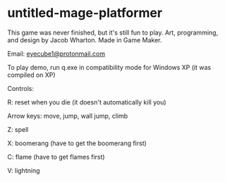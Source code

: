 # untitled-mage-platformer
This game was never finished, but it's still fun to play. Art, programming, and design by Jacob Wharton. Made in Game Maker.

Email: eyecube1@protonmail.com

To play demo, run q.exe in compatibility mode for Windows XP (it was compiled on XP)

Controls:

R: reset when you die (it doesn't automatically kill you)

Arrow keys: move, jump, wall jump, climb

Z: spell

X: boomerang (have to get the boomerang first)

C: flame (have to get flames first)

V: lightning
